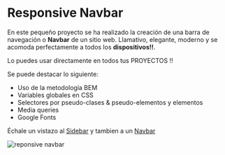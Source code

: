 # Responsive Navbar

En este pequeño proyecto se ha realizado la creación de una barra de navegación o **Navbar** de un sitio web. Llamativo, elegante, moderno y se acomoda perfectamente a todos los **dispositivos!!**. 

Lo puedes usar directamente en todos tus PROYECTOS !!

Se puede destacar lo siguiente:
* Uso de la metodología BEM
* Variables globales en CSS
* Selectores por pseudo-clases & pseudo-elementos y elementos
* Media queries
* Google Fonts

Échale un vistazo al [Sidebar](https://github.com/marlon-rt14/Sidebar) y tambien a un [Navbar](https://github.com/marlon-rt14/navbar)

![reponsive navbar](https://firebasestorage.googleapis.com/v0/b/storage-images-5578f.appspot.com/o/GLOBAL%2Fresponsive%20navbar%2FInCollage_20240323_004522272.png?alt=media&token=711e6564-7fdf-436a-8df8-6ef7cf5c9dfa)
